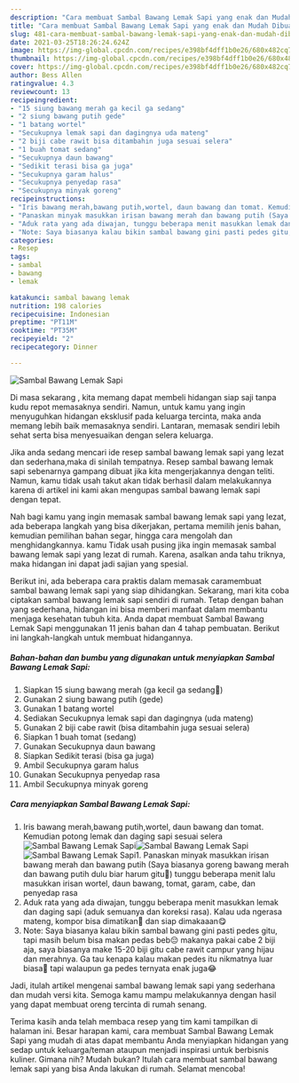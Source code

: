 ```yaml
---
description: "Cara membuat Sambal Bawang Lemak Sapi yang enak dan Mudah Dibuat"
title: "Cara membuat Sambal Bawang Lemak Sapi yang enak dan Mudah Dibuat"
slug: 481-cara-membuat-sambal-bawang-lemak-sapi-yang-enak-dan-mudah-dibuat
date: 2021-03-25T18:26:24.624Z
image: https://img-global.cpcdn.com/recipes/e398bf4dff1b0e26/680x482cq70/sambal-bawang-lemak-sapi-foto-resep-utama.jpg
thumbnail: https://img-global.cpcdn.com/recipes/e398bf4dff1b0e26/680x482cq70/sambal-bawang-lemak-sapi-foto-resep-utama.jpg
cover: https://img-global.cpcdn.com/recipes/e398bf4dff1b0e26/680x482cq70/sambal-bawang-lemak-sapi-foto-resep-utama.jpg
author: Bess Allen
ratingvalue: 4.3
reviewcount: 13
recipeingredient:
- "15 siung bawang merah ga kecil ga sedang"
- "2 siung bawang putih gede"
- "1 batang wortel"
- "Secukupnya lemak sapi dan dagingnya uda mateng"
- "2 biji cabe rawit bisa ditambahin juga sesuai selera"
- "1 buah tomat sedang"
- "Secukupnya daun bawang"
- "Sedikit terasi bisa ga juga"
- "Secukupnya garam halus"
- "Secukupnya penyedap rasa"
- "Secukupnya minyak goreng"
recipeinstructions:
- "Iris bawang merah,bawang putih,wortel, daun bawang dan tomat. Kemudian potong lemak dan daging sapi sesuai selera"
- "Panaskan minyak masukkan irisan bawang merah dan bawang putih (Saya biasanya goreng bawang merah dan bawang putih dulu biar harum gitu🤣) tunggu beberapa menit lalu masukkan irisan wortel, daun bawang, tomat, garam, cabe, dan penyedap rasa"
- "Aduk rata yang ada diwajan, tunggu beberapa menit masukkan lemak dan daging sapi (aduk semuanya dan koreksi rasa). Kalau uda ngerasa mateng, kompor bisa dimatikan🤭 dan siap dimakaaan😋"
- "Note: Saya biasanya kalau bikin sambal bawang gini pasti pedes gitu, tapi masih belum bisa makan pedas beb😔 makanya pakai cabe 2 biji aja, saya biasanya make 15-20 biji gitu cabe rawit campur yang hijau dan merahnya. Ga tau kenapa kalau makan pedes itu nikmatnya luar biasa🤭 tapi walaupun ga pedes ternyata enak juga😂"
categories:
- Resep
tags:
- sambal
- bawang
- lemak

katakunci: sambal bawang lemak 
nutrition: 198 calories
recipecuisine: Indonesian
preptime: "PT11M"
cooktime: "PT35M"
recipeyield: "2"
recipecategory: Dinner

---
```



![Sambal Bawang Lemak Sapi](https://img-global.cpcdn.com/recipes/e398bf4dff1b0e26/680x482cq70/sambal-bawang-lemak-sapi-foto-resep-utama.jpg)

Di masa  sekarang , kita memang dapat membeli hidangan siap saji tanpa kudu repot memasaknya sendiri. Namun, untuk kamu yang ingin menyuguhkan hidangan eksklusif pada keluarga tercinta, maka anda memang lebih baik memasaknya sendiri. Lantaran, memasak sendiri lebih sehat serta bisa menyesuaikan dengan selera keluarga.

Jika anda sedang mencari ide resep sambal bawang lemak sapi yang lezat dan sederhana,maka di sinilah tempatnya. Resep sambal bawang lemak sapi  sebenarnya gampang dibuat jika kita mengerjakannya dengan teliti. Namun, kamu tidak usah takut akan tidak berhasil dalam melakukannya 
karena di artikel ini kami akan mengupas sambal bawang lemak sapi dengan tepat.  



Nah bagi kamu yang ingin memasak sambal bawang lemak sapi yang lezat, ada beberapa langkah yang bisa dikerjakan, pertama memilih jenis bahan, kemudian pemilihan bahan segar, hingga cara mengolah dan menghidangkannya. kamu Tidak usah pusing jika ingin memasak sambal bawang lemak sapi yang lezat di rumah. Karena, asalkan anda  tahu triknya, maka hidangan ini dapat jadi sajian yang spesial.

Berikut ini, ada beberapa cara praktis  dalam memasak caramembuat sambal bawang lemak sapi yang siap dihidangkan. Sekarang, mari kita coba ciptakan sambal bawang lemak sapi sendiri di rumah. Tetap dengan bahan yang sederhana, hidangan ini bisa memberi manfaat dalam membantu menjaga kesehatan tubuh kita. Anda dapat membuat Sambal Bawang Lemak Sapi menggunakan 11 jenis bahan dan 4 tahap pembuatan. Berikut ini langkah-langkah untuk membuat hidangannya.

<!--inarticleads1-->

##### Bahan-bahan dan bumbu yang digunakan untuk menyiapkan Sambal Bawang Lemak Sapi:

1. Siapkan 15 siung bawang merah (ga kecil ga sedang🤭)
1. Gunakan 2 siung bawang putih (gede)
1. Gunakan 1 batang wortel
1. Sediakan Secukupnya lemak sapi dan dagingnya (uda mateng)
1. Gunakan 2 biji cabe rawit (bisa ditambahin juga sesuai selera)
1. Siapkan 1 buah tomat (sedang)
1. Gunakan Secukupnya daun bawang
1. Siapkan Sedikit terasi (bisa ga juga)
1. Ambil Secukupnya garam halus
1. Gunakan Secukupnya penyedap rasa
1. Ambil Secukupnya minyak goreng




<!--inarticleads2-->

##### Cara menyiapkan Sambal Bawang Lemak Sapi:

1. Iris bawang merah,bawang putih,wortel, daun bawang dan tomat. Kemudian potong lemak dan daging sapi sesuai selera
<img src="https://img-global.cpcdn.com/steps/9baf72656e08844c/160x128cq70/sambal-bawang-lemak-sapi-langkah-memasak-1-foto.jpg" alt="Sambal Bawang Lemak Sapi"><img src="https://img-global.cpcdn.com/steps/6f95333c70ccdbbc/160x128cq70/sambal-bawang-lemak-sapi-langkah-memasak-1-foto.jpg" alt="Sambal Bawang Lemak Sapi"><img src="https://img-global.cpcdn.com/steps/8d438070f4269ea2/160x128cq70/sambal-bawang-lemak-sapi-langkah-memasak-1-foto.jpg" alt="Sambal Bawang Lemak Sapi">1. Panaskan minyak masukkan irisan bawang merah dan bawang putih (Saya biasanya goreng bawang merah dan bawang putih dulu biar harum gitu🤣) tunggu beberapa menit lalu masukkan irisan wortel, daun bawang, tomat, garam, cabe, dan penyedap rasa
1. Aduk rata yang ada diwajan, tunggu beberapa menit masukkan lemak dan daging sapi (aduk semuanya dan koreksi rasa). Kalau uda ngerasa mateng, kompor bisa dimatikan🤭 dan siap dimakaaan😋
1. Note: Saya biasanya kalau bikin sambal bawang gini pasti pedes gitu, tapi masih belum bisa makan pedas beb😔 makanya pakai cabe 2 biji aja, saya biasanya make 15-20 biji gitu cabe rawit campur yang hijau dan merahnya. Ga tau kenapa kalau makan pedes itu nikmatnya luar biasa🤭 tapi walaupun ga pedes ternyata enak juga😂




Jadi, itulah artikel mengenai  sambal bawang lemak sapi  yang sederhana dan mudah versi kita. Semoga kamu mampu melakukannya dengan hasil yang dapat membuat oreng tercinta di rumah senang. 

Terima kasih anda telah membaca resep yang tim kami tampilkan di halaman ini. Besar harapan kami, cara membuat  Sambal Bawang Lemak Sapi yang mudah di atas dapat membantu Anda menyiapkan hidangan yang sedap untuk keluarga/teman ataupun menjadi inspirasi untuk berbisnis kuliner. Gimana nih? Mudah bukan? Itulah cara membuat sambal bawang lemak sapi yang bisa Anda lakukan di rumah. Selamat mencoba!

